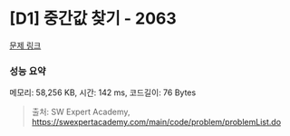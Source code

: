# [D1] 중간값 찾기 - 2063 

[문제 링크](https://swexpertacademy.com/main/code/problem/problemDetail.do?contestProbId=AV5QPsXKA2UDFAUq) 

### 성능 요약

메모리: 58,256 KB, 시간: 142 ms, 코드길이: 76 Bytes



> 출처: SW Expert Academy, https://swexpertacademy.com/main/code/problem/problemList.do